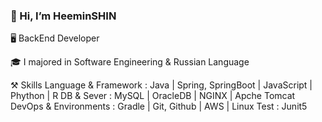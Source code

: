 ### 👋 Hi, I’m HeeminSHIN
🖥️ BackEnd Developer

🎓 I majored in Software Engineering & Russian Language 


⚒️ Skills
Language & Framework : Java | Spring, SpringBoot | JavaScript | Phython | R 
DB & Sever : MySQL | OracleDB | NGINX | Apche Tomcat
DevOps & Environments : Gradle | Git, Github | AWS | Linux
Test : Junit5 
